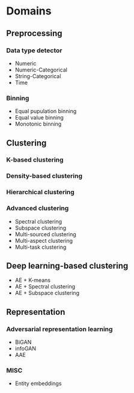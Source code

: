 # Domains
## Preprocessing
### Data type detector
* Numeric
* Numeric-Categorical
* String-Categorical
* Time

### Binning
* Equal pupulation binning
* Equal value binning
* Monotonic binning
 
## Clustering
### K-based clustering
### Density-based clustering
### Hierarchical clustering
### Advanced clustering
* Spectral clustering
* Subspace clustering
* Multi-sourced clustering
* Multi-aspect clustering
* Multi-task clustering

## Deep learning-based clustering
* AE + K-means
* AE + Spectral clustering
* AE + Subspace clustering

## Representation
### Adversarial representation learning
* BiGAN
* infoGAN
* AAE
### MISC
* Entity embeddings
